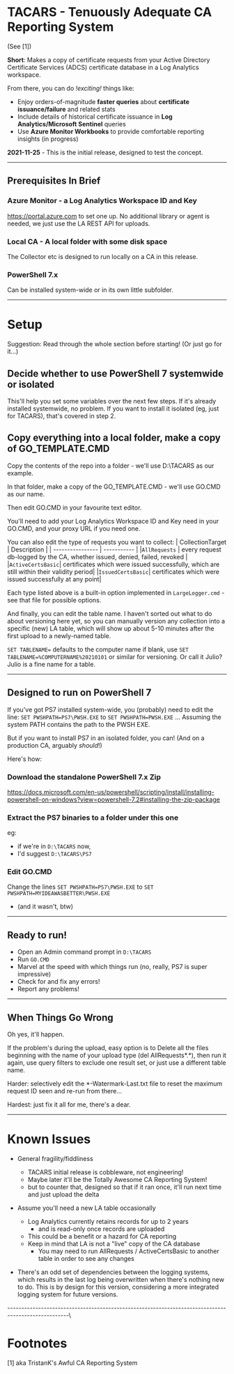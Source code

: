 # TACARS - Tenuously Adequate CA Reporting System
(See [1])

**Short**: Makes a copy of certificate requests from your Active Directory Certificate Services (ADCS) 
certificate database in a Log Analytics workspace.

From there, you can do *!exciting!* things like:
- Enjoy orders-of-magnitude **faster queries** about **certificate issuance/failure** and related stats
- Include details of historical certificate issuance in **Log Analytics/Microsoft Sentinel** queries
- Use **Azure Monitor Workbooks** to provide comfortable reporting insights (in progress) 

**2021-11-25** - This is the initial release, designed to test the concept.

----------------------------------------------------------------------------------------------------
## Prerequisites In Brief
### Azure Monitor - a Log Analytics Workspace ID and Key
https://portal.azure.com to set one up.
No additional library or agent is needed, we just use the LA REST API for uploads.

### Local CA - A local folder with some disk space
The Collector etc is designed to run locally on a CA in this release.

### PowerShell 7.x
Can be installed system-wide or in its own little subfolder.

----------------------------------------------------------------------------------------------------
# Setup
Suggestion: Read through the whole section before starting! (Or just go for it...)
## Decide whether to use PowerShell 7 systemwide or isolated
This'll help you set some variables over the next few steps. If it's already installed systemwide, no problem.
If you want to install it isolated (eg, just for TACARS), that's covered in step 2.
## Copy everything into a local folder, make a copy of GO_TEMPLATE.CMD

Copy the contents of the repo into a folder - we'll use D:\TACARS as our example.

In that folder, make a copy of the GO_TEMPLATE.CMD - we'll use GO.CMD as our name.

Then edit GO.CMD in your favourite text editor.

You'll need to add your Log Analytics Workspace ID and Key need in your GO.CMD, and your proxy URL if you need one.

You can also edit the type of requests you want to collect: 
| CollectionTarget | Description |
| ---------------- | ----------- |
|`AllRequests`     | every request db-logged by the CA, whether issued, denied, failed, revoked |
|`ActiveCertsBasic`| certificates which were issued successfully, which are still within their validity period|
|`IssuedCertsBasic`| certificates which were issued successfully at any point|

Each type listed above is a built-in option implemented in `LargeLogger.cmd` - see that file for possible options.

And finally, you can edit the table name. I haven't sorted out what to do about versioning here yet, so you
can manually version any collection into a specific (new) LA table, which will show up about 5-10 minutes
after the first upload to a newly-named table.

`SET TABLENAME=` defaults to the computer name if blank, use `SET TABLENAME=%COMPUTERNAME%20210101` or similar for versioning. Or call it Julio? Julio is a fine name for a table.

----------------------------------------------------------------------------------------------------
## Designed to run on PowerShell 7

If you've got PS7 installed system-wide, you (probably) need to edit the line:
`SET PWSHPATH=PS7\PWSH.EXE`
to
`SET PWSHPATH=PWSH.EXE`
... Assuming the system PATH contains the path to the PWSH EXE.

But if you want to install PS7 in an isolated folder, you can! (And on a production CA, arguably *should*!) 

Here's how:
### Download the standalone PowerShell 7.x Zip
https://docs.microsoft.com/en-us/powershell/scripting/install/installing-powershell-on-windows?view=powershell-7.2#installing-the-zip-package
### Extract the PS7 binaries to a folder under this one
eg: 
  - if we're in `D:\TACARS` now, 
  - I'd suggest `D:\TACARS\PS7`
### Edit GO.CMD 
Change the lines 
`SET PWSHPATH=PS7\PWSH.EXE` to 
`SET PWSHPATH=MYIDEAWASBETTER\PWSH.EXE`
  - (and it wasn't, btw)

----------------------------------------------------------------------------------------------------
## Ready to run! 

- Open an Admin command prompt in `D:\TACARS`
- Run `GO.CMD`
- Marvel at the speed with which things run (no, really, PS7 is super impressive)
- Check for and fix any errors!
- Report any problems!

----------------------------------------------------------------------------------------------------
## When Things Go Wrong

Oh yes, it'll happen.

If the problem's during the upload, easy option is to Delete all the files beginning with the name 
of your upload type (del AllRequests*.*), then run it again, use query filters to exclude one result 
set, or just use a different table name.

Harder: selectively edit the *-Watermark-Last.txt file to reset the maximum request ID seen 
and re-run from there...

Hardest: just fix it all for me, there's a dear.

----------------------------------------------------------------------------------------------------
# Known Issues

- General fragility/fiddliness 
  - TACARS initial release is cobbleware, not engineering!
  - Maybe later it'll be the Totally Awesome CA Reporting System!
  - but to counter that, designed so that if it ran once, it'll run next time and just upload the delta

- Assume you'll need a new LA table occasionally
  - Log Analytics currently retains records for up to 2 years
    - and is read-only once records are uploaded
  - This could be a benefit or a hazard for CA reporting
  - Keep in mind that LA is not a "live" copy of the CA database
    - You may need to run AllRequests / ActiveCertsBasic to another table in order to see any changes 

- There's an odd set of dependencies between the logging systems, which results in the last log
  being overwritten when there's nothing new to do. This is by design for this version, considering a
  more integrated logging system for future versions.

----------------------------------------------------------------------------------------------------\
# Footnotes
[1] aka TristanK's Awful CA Reporting System